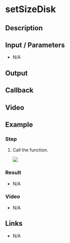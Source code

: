 # setSizeDisk

## Description



## Input / Parameters

- N/A

## Output

## Callback

## Video

## Example



### Step

1. Call the function. <br />
    
    ![](../../../../document/function/Device/setSizeDisk/setSizeDisk-step-1.png?raw=true)
    
### Result

- N/A

### Video

- N/A
<!--[![Video](http://i.imgur.com/Ot5DWAW.png)](https://youtu.be/StTqXEQ2l-Y?t=35s)-->

## Links

- N/A